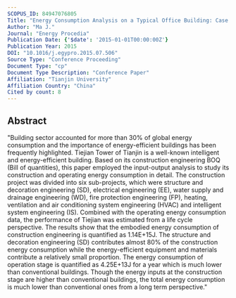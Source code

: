 ```yaml
---
SCOPUS_ID: 84947076805
Title: "Energy Consumption Analysis on a Typical Office Building: Case Study of the Tiejian Tower, Tianjin"
Author: "Ma J."
Journal: "Energy Procedia"
Publication Date: {'$date': '2015-01-01T00:00:00Z'}
Publication Year: 2015
DOI: "10.1016/j.egypro.2015.07.506"
Source Type: "Conference Proceeding"
Document Type: "cp"
Document Type Description: "Conference Paper"
Affiliation: "Tianjin University"
Affiliation Country: "China"
Cited by count: 8
---
```


## Abstract
"Building sector accounted for more than 30% of global energy consumption and the importance of energy-efficient buildings has been frequently highlighted. Tiejian Tower of Tianjin is a well-known intelligent and energy-efficient building. Based on its construction engineering BOQ (Bill of quantities), this paper employed the input-output analysis to study its construction and operating energy consumption in detail. The construction project was divided into six sub-projects, which were structure and decoration engineering (SD), electrical engineering (EE), water supply and drainage engineering (WD), fire protection engineering (FP), heating, ventilation and air conditioning system engineering (HVAC) and intelligent system engineering (IS). Combined with the operating energy consumption data, the performance of Tiejian was estimated from a life cycle perspective. The results show that the embodied energy consumption of construction engineering is quantified as 1.14E+15J. The structure and decoration engineering (SD) contributes almost 80% of the construction energy consumption while the energy-efficient equipment and materials contribute a relatively small proportion. The energy consumption of operation stage is quantified as 4.25E+13J for a year which is much lower than conventional buildings. Though the energy inputs at the construction stage are higher than conventional buildings, the total energy consumption is much lower than conventional ones from a long term perspective."
